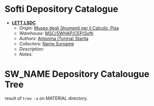 # Softi Depository Catalogue


* **[LETT.LSDC](./MATERIAL/example_file.zip)**
  * *Origin:* [Museo degli Strumenti per il Calcolo, Pisa](https://www.msc.sma.unipi.it/)
  * *Warehouse:* [MSC/SWHAP/CEP/Softi]()
  * *Authors:* [Antonina (Tonina) Starita](./metadata/actors.md#Carlo_Montangero)
  * *Collectors:* [Name Surname](./actors.md#name-surname)
  * *Description:* 
  * *Notes:*
  

# SW_NAME Depository Catalougue Tree


result of `tree -a`  on MATERIAL directory.

